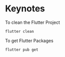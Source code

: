 # Keynotes
To clean the Flutter Project
```shell
flutter clean
```
To get Flutter Packages
```shell
flutter pub get
```

